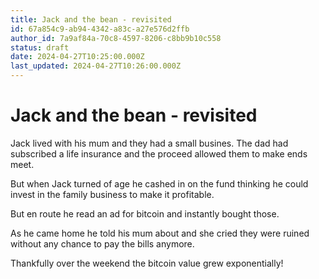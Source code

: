 ```yaml
---
title: Jack and the bean - revisited
id: 67a854c9-ab94-4342-a83c-a27e576d2ffb
author_id: 7a9af84a-70c8-4597-8206-c8bb9b10c558
status: draft
date: 2024-04-27T10:25:00.000Z
last_updated: 2024-04-27T10:26:00.000Z
---
```


# Jack and the bean - revisited


Jack lived with his mum and they had a small busines. The dad had subscribed a life insurance and the proceed allowed them to make ends meet.

But when Jack turned of age he cashed in on the fund thinking he could invest in the family business to make it profitable.

But en route he read an ad for bitcoin and instantly bought those.

As he came home he told his mum about and she cried they were ruined without any chance to pay the bills anymore.

Thankfully over the weekend the bitcoin value grew exponentially!


